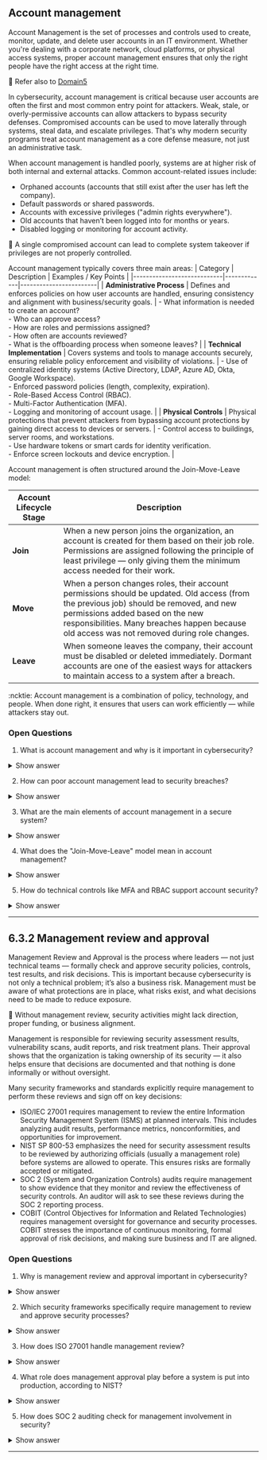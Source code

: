 ## Account management ##

Account Management is the set of processes and controls used to create, monitor, update, and delete user accounts in an IT environment. Whether you're dealing with a corporate network, cloud platforms, or physical access systems, proper account management ensures that only the right people have the right access at the right time.

:link: Refer also to [Domain5](https://github.com/lorenzoleonelli/CISSP-Zero-to-Hero/blob/main/DOMAIN5%3A%20Identity%20and%20Access%20Management%20(IAM)/5.0%20Preface.md#50-preface)

In cybersecurity, account management is critical because user accounts are often the first and most common entry point for attackers. Weak, stale, or overly-permissive accounts can allow attackers to bypass security defenses. Compromised accounts can be used to move laterally through systems, steal data, and escalate privileges. That's why modern security programs treat account management as a core defense measure, not just an administrative task.

When account management is handled poorly, systems are at higher risk of both internal and external attacks. Common account-related issues include:
- Orphaned accounts (accounts that still exist after the user has left the company).
- Default passwords or shared passwords.
- Accounts with excessive privileges ("admin rights everywhere").
- Old accounts that haven’t been logged into for months or years.
- Disabled logging or monitoring for account activity.

:necktie: A single compromised account can lead to complete system takeover if privileges are not properly controlled.

Account management typically covers three main areas:
| Category                  | Description | Examples / Key Points |
|----------------------------|-------------|------------------------|
| **Administrative Process** | Defines and enforces policies on how user accounts are handled, ensuring consistency and alignment with business/security goals. | - What information is needed to create an account?<br>- Who can approve access?<br>- How are roles and permissions assigned?<br>- How often are accounts reviewed?<br>- What is the offboarding process when someone leaves? |
| **Technical Implementation** | Covers systems and tools to manage accounts securely, ensuring reliable policy enforcement and visibility of violations. | - Use of centralized identity systems (Active Directory, LDAP, Azure AD, Okta, Google Workspace).<br>- Enforced password policies (length, complexity, expiration).<br>- Role-Based Access Control (RBAC).<br>- Multi-Factor Authentication (MFA).<br>- Logging and monitoring of account usage. |
| **Physical Controls** | Physical protections that prevent attackers from bypassing account protections by gaining direct access to devices or servers. | - Control access to buildings, server rooms, and workstations.<br>- Use hardware tokens or smart cards for identity verification.<br>- Enforce screen lockouts and device encryption. |

Account management is often structured around the Join-Move-Leave model:

| Account Lifecycle Stage | Description |
|------------------------|-------------|
| **Join** | When a new person joins the organization, an account is created for them based on their job role. Permissions are assigned following the principle of least privilege — only giving them the minimum access needed for their work. |
| **Move** | When a person changes roles, their account permissions should be updated. Old access (from the previous job) should be removed, and new permissions added based on the new responsibilities. Many breaches happen because old access was not removed during role changes. |
| **Leave** | When someone leaves the company, their account must be disabled or deleted immediately. Dormant accounts are one of the easiest ways for attackers to maintain access to a system after a breach. |


:ncktie: Account management is a combination of policy, technology, and people. When done right, it ensures that users can work efficiently — while attackers stay out.

### Open Questions ###

1. What is account management and why is it important in cybersecurity?

<details> <summary>Show answer</summary> Account management is the process of creating, managing, and removing user accounts in a system. It’s important because accounts control access, and poor management can allow attackers to enter and move through systems unnoticed. </details>

2. How can poor account management lead to security breaches?

<details> <summary>Show answer</summary> Poor account management can leave old, unused, or overly-permissive accounts active, which attackers can exploit to steal data, escalate privileges, or maintain long-term access to a network. </details>

3. What are the main elements of account management in a secure system?

<details> <summary>Show answer</summary> The main elements are: administrative processes (policies and approvals), technical implementation (identity systems, access controls, monitoring), and physical security (protecting devices and servers from direct tampering). </details>

4. What does the "Join-Move-Leave" model mean in account management?

<details> <summary>Show answer</summary> The "Join-Move-Leave" model describes the account lifecycle: creating accounts for new users (join), updating their access when roles change (move), and disabling or deleting accounts when they leave the organization (leave). </details>

5. How do technical controls like MFA and RBAC support account security?

<details> <summary>Show answer</summary> Multi-Factor Authentication (MFA) makes it harder for attackers to use stolen passwords, while Role-Based Access Control (RBAC) limits what users can do, helping prevent unnecessary or dangerous access if an account is compromised. </details>

---

## 6.3.2 Management review and approval ##

Management Review and Approval is the process where leaders — not just technical teams — formally check and approve security policies, controls, test results, and risk decisions. This is important because cybersecurity is not only a technical problem; it’s also a business risk. Management must be aware of what protections are in place, what risks exist, and what decisions need to be made to reduce exposure. 

:necktie: Without management review, security activities might lack direction, proper funding, or business alignment.

Management is responsible for reviewing security assessment results, vulnerability scans, audit reports, and risk treatment plans. Their approval shows that the organization is taking ownership of its security — it also helps ensure that decisions are documented and that nothing is done informally or without oversight.

Many security frameworks and standards explicitly require management to perform these reviews and sign off on key decisions:
- ISO/IEC 27001 requires management to review the entire Information Security Management System (ISMS) at planned intervals. This includes analyzing audit results, performance metrics, nonconformities, and opportunities for improvement.
- NIST SP 800-53 emphasizes the need for security assessment results to be reviewed by authorizing officials (usually a management role) before systems are allowed to operate. This ensures risks are formally accepted or mitigated.
- SOC 2 (System and Organization Controls) audits require management to show evidence that they monitor and review the effectiveness of security controls. An auditor will ask to see these reviews during the SOC 2 reporting process.
- COBIT (Control Objectives for Information and Related Technologies) requires management oversight for governance and security processes. COBIT stresses the importance of continuous monitoring, formal approval of risk decisions, and making sure business and IT are aligned.

### Open Questions ###

1. Why is management review and approval important in cybersecurity?

<details> <summary>Show answer</summary> Management review and approval are important because they ensure that security decisions are known, understood, and approved by business leaders — not just technical staff. It helps align security with business risk and makes sure nothing is left to chance. </details>

2. Which security frameworks specifically require management to review and approve security processes?

<details> <summary>Show answer</summary> Frameworks like ISO 27001, NIST SP 800-53, SOC 2, and COBIT all require management to formally review and approve security processes, risk decisions, and control effectiveness. </details>

3. How does ISO 27001 handle management review?

<details> <summary>Show answer</summary> In ISO 27001, management must regularly review the entire Information Security Management System (ISMS), check performance, look at audit results, and approve any improvements or changes. </details>

4. What role does management approval play before a system is put into production, according to NIST?

<details> <summary>Show answer</summary> According to NIST SP 800-53, management (called an "authorizing official") must review security assessment results and formally approve whether a system is safe to operate before it is used in production. </details>

5. How does SOC 2 auditing check for management involvement in security?

<details> <summary>Show answer</summary> In SOC 2 audits, management must show evidence that they review and monitor the effectiveness of security controls. Auditors often ask for meeting minutes, reports, or signatures proving this oversight happened. </details>

---
